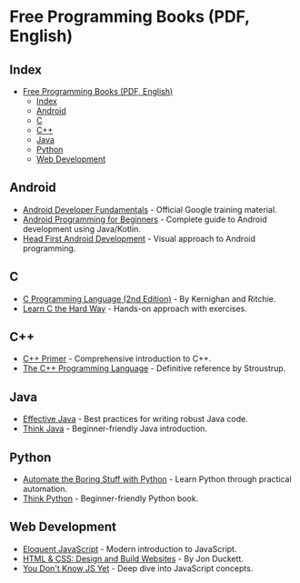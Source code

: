 # Free Programming Books (PDF, English)

## Index

- [Free Programming Books (PDF, English)](#free-programming-books-pdf-english)
  - [Index](#index)
  - [Android](#android)
  - [C](#c)
  - [C++](#c-1)
  - [Java](#java)
  - [Python](#python)
  - [Web Development](#web-development)

## Android

- [Android Developer Fundamentals](https://developer.android.com/courses/fundamentals-training/toc-v2) - Official Google training material.
- [Android Programming for Beginners](https://archive.org/details/android-programming-for-beginners-2nd-edition) - Complete guide to Android development using Java/Kotlin.
- [Head First Android Development](https://archive.org/details/head-first-android-development) - Visual approach to Android programming.

## C

- [C Programming Language (2nd Edition)](https://archive.org/details/TheCProgrammingLanguageSecondEdition) - By Kernighan and Ritchie.
- [Learn C the Hard Way](https://learncodethehardway.org/c) - Hands-on approach with exercises.

## <a id="cpp"></a>C++

- [C++ Primer](https://archive.org/details/cplusplusprimer5th) - Comprehensive introduction to C++.
- [The C++ Programming Language](https://archive.org/details/TheCProgrammingLanguage4thEdition) - Definitive reference by Stroustrup.

## Java

- [Effective Java](https://archive.org/details/effective-java-2nd-edition) - Best practices for writing robust Java code.
- [Think Java](https://greenteapress.com/wp/think-java) - Beginner-friendly Java introduction.

## Python

- [Automate the Boring Stuff with Python](https://automatetheboringstuff.com) - Learn Python through practical automation.
- [Think Python](https://greenteapress.com/wp/think-python-2e) - Beginner-friendly Python book.

## Web Development

- [Eloquent JavaScript](https://eloquentjavascript.net) - Modern introduction to JavaScript.
- [HTML & CSS: Design and Build Websites](https://archive.org/details/html-css-design-and-build-websites) - By Jon Duckett.
- [You Don't Know JS Yet](https://github.com/getify/You-Dont-Know-JS) - Deep dive into JavaScript concepts.
